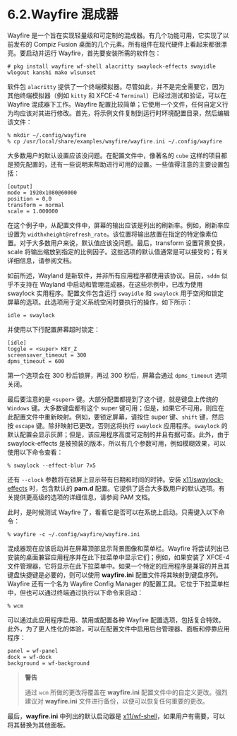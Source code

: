# 6.2.Wayfire 混成器

Wayfire 是一个旨在实现轻量级和可定制的混成器。有几个功能可用，它实现了以前发布的 Compiz Fusion 桌面的几个元素。所有组件在现代硬件上看起来都很漂亮。要启动并运行 Wayfire，首先要安装所需的软件包：

```shell-sessionl
# pkg install wayfire wf-shell alacritty swaylock-effects swayidle wlogout kanshi mako wlsunset
```

软件包 `alacritty` 提供了一个终端模拟器。尽管如此，并不是完全需要它，因为其他终端模拟器（例如 `kitty` 和 XFCE-4 `Terminal`）已经过测试和验证，可以在 Wayfire 混成器下工作。Wayfire 配置比较简单；它使用一个文件，任何自定义行为均应该对其进行修改。首先，将示例文件复制到运行时环境配置目录，然后编辑该文件：

```shell-sessionl
% mkdir ~/.config/wayfire
% cp /usr/local/share/examples/wayfire/wayfire.ini ~/.config/wayfire
```

大多数用户的默认设置应该没问题。在配置文件中，像著名的 `cube` 这样的项目都是预先配置的，还有一些说明来帮助进行可用的设置。一些值得注意的主要设置包括：

```shell-sessionl
[output]
mode = 1920x1080@60000
position = 0,0
transform = normal
scale = 1.000000
```

在这个例子中，从配置文件中，屏幕的输出应该是列出的刷新率。例如，刷新率应设置为 `widthxheight@refresh_rate`。该位置将输出放置在指定的特定像素位置。对于大多数用户来说，默认值应该没问题。最后，transform 设置背景变换，scale 将输出缩放到指定的比例因子。这些选项的默认值通常是可以接受的；有关详细信息，请参阅文档。

如前所述，Wayland 是新软件，并非所有应用程序都使用该协议。目前，`sddm` 似乎不支持在 Wayland 中启动和管理混成器。在这些示例中，已改为使用 swaylock 实用程序。配置文件包含运行 `swayidle` 和 `swaylock` 用于空闲和锁定屏幕的选项。此选项用于定义系统空闲时要执行的操作，如下所示：

```shell-sessionl
idle = swaylock
```

并使用以下行配置屏幕超时锁定：

```shell-sessionl
[idle]
toggle = <super> KEY_Z
screensaver_timeout = 300
dpms_timeout = 600
```

第一个选项会在 300 秒后锁屏，再过 300 秒后，屏幕会通过 `dpms_timeout` 选项关闭。

最后要注意的是 `<super>` 键。大部分配置都提到了这个键，就是键盘上传统的 `Windows` 键。大多数键盘都有这个 super 键可用；但是，如果它不可用，则应在此配置文件中重新映射。例如，要锁定屏幕，请按住 super 键、`shift` 键，然后按 `escape` 键。除非映射已更改，否则这将执行 `swaylock` 应用程序。`swaylock` 的默认配置会显示灰屏；但是，该应用程序高度可定制的并且有据可查。此外，由于 swaylock-effects 是被预装的版本，所以有几个参数可用，例如模糊效果，可以使用以下命令查看：

```shell-sessionl
% swaylock --effect-blur 7x5
```

还有 `--clock` 参数将在锁屏上显示带有日期和时间的时钟。安装 [x11/swaylock-effects](https://cgit.freebsd.org/ports/tree/x11/swaylock-effects/pkg-descr) 时，包含默认的 **pam.d** 配置。它提供了适合大多数用户的默认选项。有关提供更高级的选项的详细信息，请参阅 PAM 文档。

此时，是时候测试 Wayfire 了，看看它是否可以在系统上启动。只需键入以下命令：

```shell-sessionl
% wayfire -c ~/.config/wayfire/wayfire.ini
```

混成器现在应该启动并在屏幕顶部显示背景图像和菜单栏。Wayfire 将尝试列出已安装的桌面兼容应用程序并在此下拉菜单中显示它们；例如，如果安装了 XFCE-4 文件管理器，它将显示在此下拉菜单中。如果一个特定的应用程序是兼容的并且其键盘快捷键是必要的，则可以使用 **wayfire.ini** 配置文件将其映射到键盘序列。Wayfire 还有一个名为 Wayfire Config Manager 的配置工具。它位于下拉菜单栏中，但也可以通过终端通过执行以下命令来启动：

```shell-sessionl
% wcm
```

可以通过此应用程序启用、禁用或配置各种 Wayfire 配置选项，包括复合特效。此外，为了更人性化的体验，可以在配置文件中启用后台管理器、面板和停靠应用程序：

```shell-sessionl
panel = wf-panel
dock = wf-dock
background = wf-background
```

> **警告**
>
> 通过 `wcm` 所做的更改将覆盖在 **wayfire.ini** 配置文件中的自定义更改。强烈建议对 **wayfire.ini** 文件进行备份，以便可以恢复任何重要的更改。

最后，**wayfire.ini** 中列出的默认启动器是 [x11/wf-shell](https://cgit.freebsd.org/ports/tree/x11/wf-shell/pkg-descr)，如果用户有需要，可以将其替换为其他面板。
